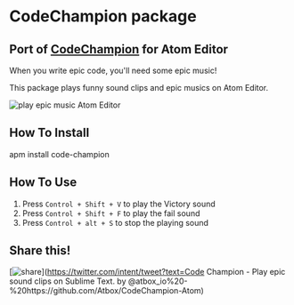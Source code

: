 # CodeChampion package

## Port of [CodeChampion](https://github.com/Atbox/CodeChampion) for Atom Editor

When you write epic code, you'll need some epic music!

This package plays funny sound clips and epic musics on Atom Editor.

![play epic music Atom Editor](https://lh3.googleusercontent.com/-kAfkrMEo2t4/Vu4cdKo7xvI/AAAAAAAACOg/23PD4yUbMaYI2IhS5SXTYbhjNbvEG2EMACCo/s598-Ic42/sublime-play-music.gif)

## How To Install
apm install code-champion

## How To Use

1. Press `Control + Shift + V` to play the Victory sound
2. Press `Control + Shift + F` to play the fail sound
3. Press `Control + alt + S` to stop the playing sound

## Share this!
[![share](https://static.addtoany.com/images/blog/tweet-button-2015.png)](https://twitter.com/intent/tweet?text=Code Champion - Play epic sound clips on Sublime Text. by @atbox_io%20-%20https://github.com/Atbox/CodeChampion-Atom)

